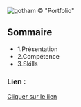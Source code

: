 ![gotham](./asset/photo-1518655048521-f130df041f66.avif)
 &copy; "Portfolio"

 ## Sommaire
 * 1.Présentation
 * 2.Compétence
 * 3.Skills


 ### Lien :
[Cliquer sur le lien](http://127.0.0.1:5501/index.html)